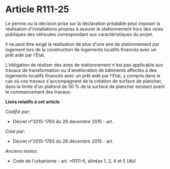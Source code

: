 # Article R111-25

Le permis ou la décision prise sur la déclaration préalable peut imposer la réalisation d'installations propres à assurer le
stationnement hors des voies publiques des véhicules correspondant aux caractéristiques du projet.

Il ne peut être exigé la réalisation de plus d'une aire de stationnement par logement lors de la construction de logements
locatifs financés avec un prêt aidé par l'Etat.

L'obligation de réaliser des aires de stationnement n'est pas applicable aux travaux de transformation ou d'amélioration de
bâtiments affectés à des logements locatifs financés avec un prêt aidé par l'Etat, y compris dans le cas où ces travaux
s'accompagnent de la création de surface de plancher, dans la limite d'un plafond de 50 % de la surface de plancher existant
avant le commencement des travaux.

**Liens relatifs à cet article**

_Codifié par_:

  - Décret n°2015-1783 du 28 décembre 2015 - art.

_Créé par_:

  - Décret n°2015-1783 du 28 décembre 2015 - art.

_Anciens textes_:

  - Code de l'urbanisme - art. *R111-6, alinéas 1, 2, 4 et 5 (Ab)

